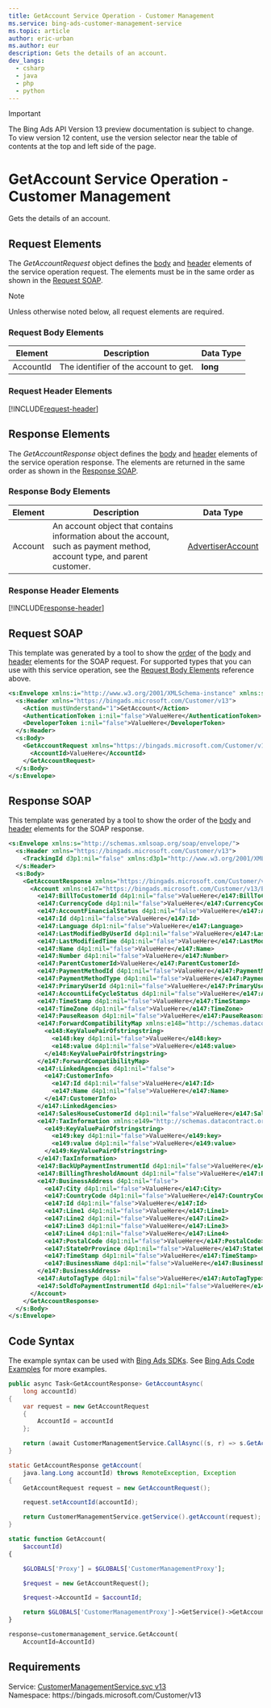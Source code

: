 ```yaml
---
title: GetAccount Service Operation - Customer Management
ms.service: bing-ads-customer-management-service
ms.topic: article
author: eric-urban
ms.author: eur
description: Gets the details of an account.
dev_langs: 
  - csharp
  - java
  - php
  - python
---
```

> [!IMPORTANT]
> The Bing Ads API Version 13 preview documentation is subject to change. To view version 12 content, use the version selector near the table of contents at the top and left side of the page.

# GetAccount Service Operation - Customer Management
Gets the details of an account.

## <a name="request"></a>Request Elements
The *GetAccountRequest* object defines the [body](#request-body) and [header](#request-header) elements of the service operation request. The elements must be in the same order as shown in the [Request SOAP](#request-soap). 

> [!NOTE]
> Unless otherwise noted below, all request elements are required.

### <a name="request-body"></a>Request Body Elements

|Element|Description|Data Type|
|-----------|---------------|-------------|
|<a name="accountid"></a>AccountId|The identifier of the account to get.|**long**|

### <a name="request-header"></a>Request Header Elements
[!INCLUDE[request-header](./includes/request-header.md)]

## <a name="response"></a>Response Elements
The *GetAccountResponse* object defines the [body](#response-body) and [header](#response-header) elements of the service operation response. The elements are returned in the same order as shown in the [Response SOAP](#response-soap).

### <a name="response-body"></a>Response Body Elements

|Element|Description|Data Type|
|-----------|---------------|-------------|
|<a name="account"></a>Account|An account object that contains information about the account, such as payment method, account type, and parent customer.|[AdvertiserAccount](advertiseraccount.md)|

### <a name="response-header"></a>Response Header Elements
[!INCLUDE[response-header](./includes/response-header.md)]

## <a name="request-soap"></a>Request SOAP
This template was generated by a tool to show the [order](../guides/services-protocol.md#element-order) of the [body](#request-body) and [header](#request-header) elements for the SOAP request. For supported types that you can use with this service operation, see the [Request Body Elements](#request-header) reference above.

```xml
<s:Envelope xmlns:i="http://www.w3.org/2001/XMLSchema-instance" xmlns:s="http://schemas.xmlsoap.org/soap/envelope/">
  <s:Header xmlns="https://bingads.microsoft.com/Customer/v13">
    <Action mustUnderstand="1">GetAccount</Action>
    <AuthenticationToken i:nil="false">ValueHere</AuthenticationToken>
    <DeveloperToken i:nil="false">ValueHere</DeveloperToken>
  </s:Header>
  <s:Body>
    <GetAccountRequest xmlns="https://bingads.microsoft.com/Customer/v13">
      <AccountId>ValueHere</AccountId>
    </GetAccountRequest>
  </s:Body>
</s:Envelope>
```

## <a name="response-soap"></a>Response SOAP
This template was generated by a tool to show the order of the [body](#response-body) and [header](#response-header) elements for the SOAP response.

```xml
<s:Envelope xmlns:s="http://schemas.xmlsoap.org/soap/envelope/">
  <s:Header xmlns="https://bingads.microsoft.com/Customer/v13">
    <TrackingId d3p1:nil="false" xmlns:d3p1="http://www.w3.org/2001/XMLSchema-instance">ValueHere</TrackingId>
  </s:Header>
  <s:Body>
    <GetAccountResponse xmlns="https://bingads.microsoft.com/Customer/v13">
      <Account xmlns:e147="https://bingads.microsoft.com/Customer/v13/Entities" d4p1:nil="false" xmlns:d4p1="http://www.w3.org/2001/XMLSchema-instance">
        <e147:BillToCustomerId d4p1:nil="false">ValueHere</e147:BillToCustomerId>
        <e147:CurrencyCode d4p1:nil="false">ValueHere</e147:CurrencyCode>
        <e147:AccountFinancialStatus d4p1:nil="false">ValueHere</e147:AccountFinancialStatus>
        <e147:Id d4p1:nil="false">ValueHere</e147:Id>
        <e147:Language d4p1:nil="false">ValueHere</e147:Language>
        <e147:LastModifiedByUserId d4p1:nil="false">ValueHere</e147:LastModifiedByUserId>
        <e147:LastModifiedTime d4p1:nil="false">ValueHere</e147:LastModifiedTime>
        <e147:Name d4p1:nil="false">ValueHere</e147:Name>
        <e147:Number d4p1:nil="false">ValueHere</e147:Number>
        <e147:ParentCustomerId>ValueHere</e147:ParentCustomerId>
        <e147:PaymentMethodId d4p1:nil="false">ValueHere</e147:PaymentMethodId>
        <e147:PaymentMethodType d4p1:nil="false">ValueHere</e147:PaymentMethodType>
        <e147:PrimaryUserId d4p1:nil="false">ValueHere</e147:PrimaryUserId>
        <e147:AccountLifeCycleStatus d4p1:nil="false">ValueHere</e147:AccountLifeCycleStatus>
        <e147:TimeStamp d4p1:nil="false">ValueHere</e147:TimeStamp>
        <e147:TimeZone d4p1:nil="false">ValueHere</e147:TimeZone>
        <e147:PauseReason d4p1:nil="false">ValueHere</e147:PauseReason>
        <e147:ForwardCompatibilityMap xmlns:e148="http://schemas.datacontract.org/2004/07/System.Collections.Generic" d4p1:nil="false">
          <e148:KeyValuePairOfstringstring>
            <e148:key d4p1:nil="false">ValueHere</e148:key>
            <e148:value d4p1:nil="false">ValueHere</e148:value>
          </e148:KeyValuePairOfstringstring>
        </e147:ForwardCompatibilityMap>
        <e147:LinkedAgencies d4p1:nil="false">
          <e147:CustomerInfo>
            <e147:Id d4p1:nil="false">ValueHere</e147:Id>
            <e147:Name d4p1:nil="false">ValueHere</e147:Name>
          </e147:CustomerInfo>
        </e147:LinkedAgencies>
        <e147:SalesHouseCustomerId d4p1:nil="false">ValueHere</e147:SalesHouseCustomerId>
        <e147:TaxInformation xmlns:e149="http://schemas.datacontract.org/2004/07/System.Collections.Generic" d4p1:nil="false">
          <e149:KeyValuePairOfstringstring>
            <e149:key d4p1:nil="false">ValueHere</e149:key>
            <e149:value d4p1:nil="false">ValueHere</e149:value>
          </e149:KeyValuePairOfstringstring>
        </e147:TaxInformation>
        <e147:BackUpPaymentInstrumentId d4p1:nil="false">ValueHere</e147:BackUpPaymentInstrumentId>
        <e147:BillingThresholdAmount d4p1:nil="false">ValueHere</e147:BillingThresholdAmount>
        <e147:BusinessAddress d4p1:nil="false">
          <e147:City d4p1:nil="false">ValueHere</e147:City>
          <e147:CountryCode d4p1:nil="false">ValueHere</e147:CountryCode>
          <e147:Id d4p1:nil="false">ValueHere</e147:Id>
          <e147:Line1 d4p1:nil="false">ValueHere</e147:Line1>
          <e147:Line2 d4p1:nil="false">ValueHere</e147:Line2>
          <e147:Line3 d4p1:nil="false">ValueHere</e147:Line3>
          <e147:Line4 d4p1:nil="false">ValueHere</e147:Line4>
          <e147:PostalCode d4p1:nil="false">ValueHere</e147:PostalCode>
          <e147:StateOrProvince d4p1:nil="false">ValueHere</e147:StateOrProvince>
          <e147:TimeStamp d4p1:nil="false">ValueHere</e147:TimeStamp>
          <e147:BusinessName d4p1:nil="false">ValueHere</e147:BusinessName>
        </e147:BusinessAddress>
        <e147:AutoTagType d4p1:nil="false">ValueHere</e147:AutoTagType>
        <e147:SoldToPaymentInstrumentId d4p1:nil="false">ValueHere</e147:SoldToPaymentInstrumentId>
      </Account>
    </GetAccountResponse>
  </s:Body>
</s:Envelope>
```

## <a name="example"></a>Code Syntax
The example syntax can be used with [Bing Ads SDKs](../guides/client-libraries.md). See [Bing Ads Code Examples](../guides/code-examples.md) for more examples.
```csharp
public async Task<GetAccountResponse> GetAccountAsync(
	long accountId)
{
	var request = new GetAccountRequest
	{
		AccountId = accountId
	};

	return (await CustomerManagementService.CallAsync((s, r) => s.GetAccountAsync(r), request));
}
```
```java
static GetAccountResponse getAccount(
	java.lang.Long accountId) throws RemoteException, Exception
{
	GetAccountRequest request = new GetAccountRequest();

	request.setAccountId(accountId);

	return CustomerManagementService.getService().getAccount(request);
}
```
```php
static function GetAccount(
	$accountId)
{

	$GLOBALS['Proxy'] = $GLOBALS['CustomerManagementProxy'];

	$request = new GetAccountRequest();

	$request->AccountId = $accountId;

	return $GLOBALS['CustomerManagementProxy']->GetService()->GetAccount($request);
}
```
```python
response=customermanagement_service.GetAccount(
	AccountId=AccountId)
```

## Requirements
Service: [CustomerManagementService.svc v13](https://clientcenter.api.bingads.microsoft.com/Api/CustomerManagement/v13/CustomerManagementService.svc)  
Namespace: https\://bingads.microsoft.com/Customer/v13  

